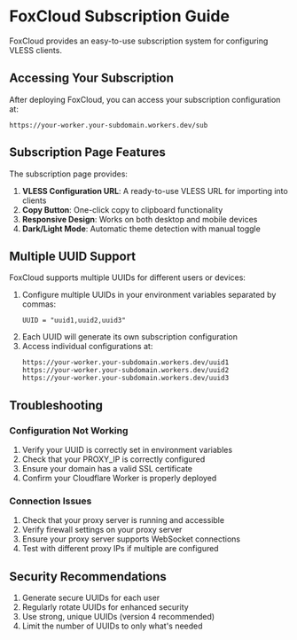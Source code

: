 # FoxCloud Subscription Guide

FoxCloud provides an easy-to-use subscription system for configuring VLESS clients.

## Accessing Your Subscription

After deploying FoxCloud, you can access your subscription configuration at:
```
https://your-worker.your-subdomain.workers.dev/sub
```

## Subscription Page Features

The subscription page provides:

1. **VLESS Configuration URL**: A ready-to-use VLESS URL for importing into clients
2. **Copy Button**: One-click copy to clipboard functionality
3. **Responsive Design**: Works on both desktop and mobile devices
4. **Dark/Light Mode**: Automatic theme detection with manual toggle

## Multiple UUID Support

FoxCloud supports multiple UUIDs for different users or devices:

1. Configure multiple UUIDs in your environment variables separated by commas:
   ```
   UUID = "uuid1,uuid2,uuid3"
   ```
2. Each UUID will generate its own subscription configuration
3. Access individual configurations at:
   ```
   https://your-worker.your-subdomain.workers.dev/uuid1
   https://your-worker.your-subdomain.workers.dev/uuid2
   https://your-worker.your-subdomain.workers.dev/uuid3
   ```

## Troubleshooting

### Configuration Not Working

1. Verify your UUID is correctly set in environment variables
2. Check that your PROXY_IP is correctly configured
3. Ensure your domain has a valid SSL certificate
4. Confirm your Cloudflare Worker is properly deployed

### Connection Issues

1. Check that your proxy server is running and accessible
2. Verify firewall settings on your proxy server
3. Ensure your proxy server supports WebSocket connections
4. Test with different proxy IPs if multiple are configured

## Security Recommendations

1. Generate secure UUIDs for each user
2. Regularly rotate UUIDs for enhanced security
3. Use strong, unique UUIDs (version 4 recommended)
4. Limit the number of UUIDs to only what's needed